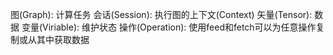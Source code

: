 图(Graph): 计算任务
会话(Session): 执行图的上下文(Context)
矢量(Tensor): 数据
变量(Viriable): 维护状态
操作(Operation): 使用feed和fetch可以为任意操作复制或从其中获取数据
